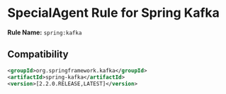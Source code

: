 # SpecialAgent Rule for Spring Kafka

**Rule Name:** `spring:kafka`

## Compatibility

```xml
<groupId>org.springframework.kafka</groupId>
<artifactId>spring-kafka</artifactId>
<version>[2.2.0.RELEASE,LATEST]</version>
```